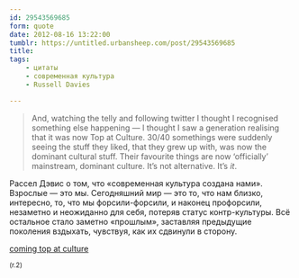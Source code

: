 ```yaml
---
id: 29543569685
form: quote
date: 2012-08-16 13:22:00
tumblr: https://untitled.urbansheep.com/post/29543569685
title: 
tags:
    - цитаты
    - современная культура
    - Russell Davies

---
```


<blockquote>
And, watching the telly and following twitter I thought I recognised something else happening — I thought I saw a generation realising that it was now Top at Culture. 30/40 somethings were suddenly seeing the stuff they liked, that they grew up with, was now the dominant cultural stuff. Their favourite things are now &lsquo;officially&rsquo; mainstream, dominant culture. It&rsquo;s not alternative. It&rsquo;s <em>it</em>.
</blockquote>

<p>Рассел Дэвис о том, что «современная культура создана нами». Взрослые — это мы. Сегодняшний мир — это то, что нам близко, интересно, то, что мы форсили-форсили, и наконец профорсили, незаметно и неожиданно для себя, потеряв статус контр-культуры. Всё остальное стало заметно «прошлым», заставляя предыдущие поколения вздыхать, чувствуя, как их сдвинули в сторону.</p>

<p><a href="http://russelldavies.typepad.com/planning/2012/07/coming-top-at-culture.html">coming top at culture</a></p>

<p><small>(r.2)</small></p>
